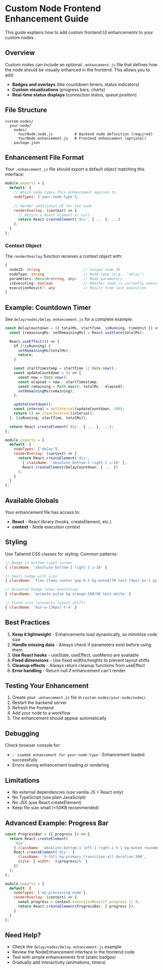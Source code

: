 # Custom Node Frontend Enhancement Guide

This guide explains how to add custom frontend UI enhancements to your custom nodes.

## Overview

Custom nodes can include an optional `.enhancement.js` file that defines how the node should be visually enhanced in the frontend. This allows you to add:

- **Badges and overlays** (like countdown timers, status indicators)
- **Custom visualizations** (progress bars, charts)
- **Real-time status displays** (connection status, queue position)

## File Structure

```
custom-nodes/
  your-node/
    nodes/
      YourNode.node.js          # Backend node definition (required)
      YourNode.enhancement.js   # Frontend enhancement (optional)
    package.json
```

## Enhancement File Format

Your `.enhancement.js` file should export a default object matching this interface:

```javascript
module.exports = {
  default: {
    // Which node types this enhancement applies to
    nodeTypes: ['your-node-type'],
    
    // Render additional UI for the node
    renderOverlay: (context) => {
      // Return a React element or null
      return React.createElement('div', { ... }, ...)
    },
  }
};
```

### Context Object

The `renderOverlay` function receives a context object with:

```typescript
{
  nodeId: string                    // Unique node ID
  nodeType: string                  // Node type (e.g., 'delay')
  parameters: Record<string, any>   // Node parameters
  isExecuting: boolean              // Whether node is currently executing
  executionResult?: any             // Result from last execution
}
```

## Example: Countdown Timer

See `delay/nodes/Delay.enhancement.js` for a complete example:

```javascript
const DelayCountdown = ({ totalMs, startTime, isRunning, timeUnit }) => {
  const [remainingMs, setRemainingMs] = React.useState(totalMs);

  React.useEffect(() => {
    if (!isRunning) {
      setRemainingMs(totalMs);
      return;
    }

    const startTimestamp = startTime || Date.now();
    const updateCountdown = () => {
      const now = Date.now();
      const elapsed = now - startTimestamp;
      const remaining = Math.max(0, totalMs - elapsed);
      setRemainingMs(remaining);
    };

    updateCountdown();
    const interval = setInterval(updateCountdown, 100);
    return () => clearInterval(interval);
  }, [isRunning, startTime, totalMs]);

  return React.createElement('div', { ... }, ...);
};

module.exports = {
  default: {
    nodeTypes: ['delay'],
    renderOverlay: (context) => {
      return React.createElement('div', 
        { className: 'absolute bottom-1 right-1 z-10' },
        React.createElement(DelayCountdown, { ... })
      );
    }
  }
};
```

## Available Globals

Your enhancement file has access to:

- **React** - React library (hooks, createElement, etc.)
- **context** - Node execution context

## Styling

Use Tailwind CSS classes for styling. Common patterns:

```javascript
// Badge in bottom-right corner
{ className: 'absolute bottom-1 right-1 z-10' }

// Small badge with icon
{ className: 'flex items-center gap-0.5 bg-muted/70 text-[9px] px-1 py-0.5 rounded-sm' }

// Animated badge (when executing)
{ className: 'animate-pulse bg-orange-500/90 text-white' }

// Fixed size (prevents layout shift)
{ className: 'min-w-[36px] h-4' }
```

## Best Practices

1. **Keep it lightweight** - Enhancements load dynamically, so minimize code size
2. **Handle missing data** - Always check if parameters exist before using them
3. **Use React hooks** - useState, useEffect, useMemo are available
4. **Fixed dimensions** - Use fixed widths/heights to prevent layout shifts
5. **Cleanup effects** - Always return cleanup functions from useEffect
6. **Error handling** - Return null if enhancement can't render

## Testing Your Enhancement

1. Create your `.enhancement.js` file in `custom-nodes/your-node/nodes/`
2. Restart the backend server
3. Refresh the frontend
4. Add your node to a workflow
5. The enhancement should appear automatically

## Debugging

Check browser console for:
- `✅ Loaded enhancement for your-node-type` - Enhancement loaded successfully
- Errors during enhancement loading or rendering

## Limitations

- No external dependencies (use vanilla JS + React only)
- No TypeScript (use plain JavaScript)
- No JSX (use React.createElement)
- Keep file size small (<50KB recommended)

## Advanced Example: Progress Bar

```javascript
const ProgressBar = ({ progress }) => {
  return React.createElement(
    'div',
    { className: 'absolute bottom-1 left-1 right-1 h-1 bg-muted rounded-full overflow-hidden' },
    React.createElement('div', {
      className: 'h-full bg-primary transition-all duration-300',
      style: { width: `${progress}%` }
    })
  );
};

module.exports = {
  default: {
    nodeTypes: ['my-processing-node'],
    renderOverlay: (context) => {
      const progress = context.executionResult?.progress || 0;
      return React.createElement(ProgressBar, { progress });
    }
  }
};
```

## Need Help?

- Check the `delay/nodes/Delay.enhancement.js` example
- Review the NodeEnhancement interface in the frontend code
- Test with simple enhancements first (static badges)
- Gradually add interactivity (animations, timers)

